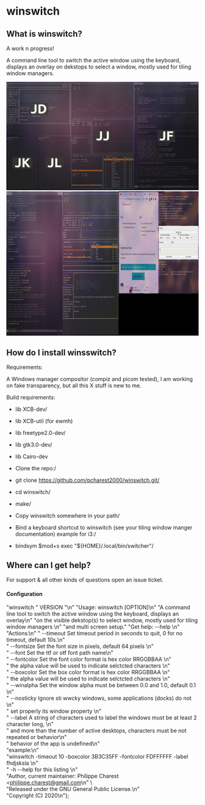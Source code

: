 
# winswitch

## What is winswitch?

A work n progress!

A command line tool to switch the active window using the keyboard, displays  an overlay on dekstops to select a window, mostly used for tiling window managers.


![](https://github.com/pcharest2000/winswitch/raw/main/screenshots/screen.png)
![](https://github.com/pcharest2000/winswitch/raw/main/screenshots/sample.gif)

## How do I install winsswitch?

Requirements:

A Windows manager compositor (compiz and picom tested), I am working on fake transparency, but all this X stuff is new to me.

Build requirements:

* lib XCB-dev/
* lib XCB-util (for ewmh)
* lib freetype2.0-dev/
* lib gtk3.0-dev/
* lib Cairo-dev

* Clone the repo:/
* git clone https://github.com/pcharest2000/winswitch.git/
* cd winswitch/
* make/

* Copy winswitch somewhere in your path/
* Bind a keyboard shortcut to winswitch (see your tiling window manger documentation) example for i3:/  
* bindsym $mod+s  exec "${HOME}/.local/bin/switcher"/

## Where can I get help?


For support & all other kinds of questions open an issue ticket. 


#### Configuration
"winswitch " VERSION "\n"
"Usage: winswitch [OPTION]\n"
"A command line tool to switch the active window using the keyboard, displays  an overlay\n"
"on the visible dekstop(s) to select window, mostly used for tiling window managers \n"
"and multi screen setup."
"Get help:   --help \n"
"Actions:\n"
"  --timeout   <TIME>   Set timeout period in seconds to quit, 0 for no timeout, default 10s.\n"  
"  --fontsize  <SIZE>   Set the font size in pixels, default 64 pixels \n"  
"  --font      <FILE>   Set the ttf or otf font path name\n"  
"  --fontcolor <COLOR>  Set the font color format is hex color RRGGBBAA \n"  
"                       the alpha value will be used to indicate selctcted characters \n"  
"  --boxcolor  <COLOR>  Set the box color format is hex color RRGGBBAA \n"  
"                       the alpha value will be used to indicate selctcted characters \n"  
"  --winalpha  <ALPHA>  Set the window alpha must be between 0.0 and 1.0, default 0.1  \n"  
"  --nosticky           Ignore sti wwcky windows, some applications (docks) do not  \n"  
"                       set properly its window property \n"  
"  --label    <STRING>  A string of characters used to label the windows must be at least 2 character long, \n"  
"                       and more than the number of active desktops, characters must be not repeated or behavior\n"  
"                       behavior of the app is undefined\n"  
"example:\n"  
"winswitch -timeout 10 -boxcolor 3B3C35FF -fontcolor FDFFFFFF   -label fhdjsksla \n"  
"  -h  --help  for this listing \n"  
"Author, current maintainer: Philippe Charest <philippe.charest@gmail.com\n"                \  
"Released under the GNU General Public License.\n"  
"Copyright (C) 2020\n"};  
